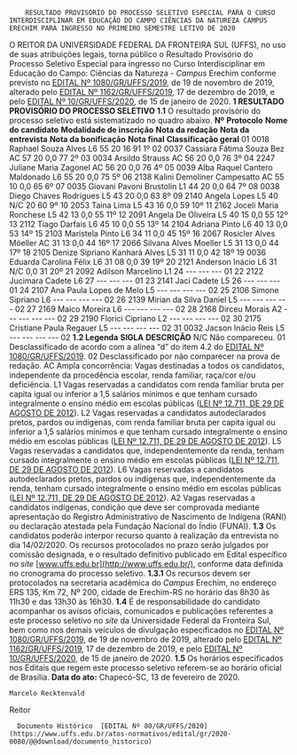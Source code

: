         RESULTADO PROVISÓRIO DO PROCESSO SELETIVO ESPECIAL PARA O CURSO INTERDISCIPLINAR EM EDUCAÇÃO DO CAMPO CIÊNCIAS DA NATUREZA CAMPUS ERECHIM PARA INGRESSO NO PRIMEIRO SEMESTRE LETIVO DE 2020  

 O REITOR DA UNIVERSIDADE FEDERAL DA FRONTEIRA SUL (UFFS), no uso de suas atribuições legais, torna público o Resultado Provisório do Processo Seletivo Especial para ingresso no Curso Interdisciplinar em Educação do Campo: Ciências da Natureza - *Campus*  Erechim conforme previsto no [EDITAL Nº 1080/GR/UFFS/2019](https://www.uffs.edu.br/atos-normativos/edital/gr/2019-1080), de 19 de novembro de 2019, alterado pelo [EDITAL Nº 1162/GR/UFFS/2019](https://www.uffs.edu.br/atos-normativos/edital/gr/2019-1162), 17 de dezembro de 2019, e pelo [EDITAL Nº 10/GR/UFFS/2020](https://www.uffs.edu.br/atos-normativos/edital/gr/2020-0010), de 15 de janeiro de 2020.  **1 RESULTADO PROVISÓRIO DO PROCESSO SELETIVO** **1.1**  O resultado provisório do processo seletivo está sistematizado no quadro abaixo.     **Nº**    **Protocolo**   **Nome do candidato**   **Modalidade de inscrição**   **Nota da redação**   **Nota da entrevista**   **Nota da bonificação**   **Nota final**   **Classificação geral**     01   0018   Raphael Souza Alves   L6   55   20   16   91   1º     02   0037   Cassiara Fátima Souza Bez   AC   57   20   0,0   77   2º     03   0034   Arsildo Strauss   AC   56   20   0,0   76   3º     04   2247   Juliane Maria Zagonel   AC   56   20   0,0   76   4º     05   0039   Alba Raquel Cantero Maldonado   L6   55   20   0,0   75   5º     06   2138   Kalini Demoliner Campesatto   AC   55   10   0,0   65   6º     07   0035   Giovani Pavoni Brustolin   L1   44   20   0,0   64   7º     08   0038   Diego Chaves Rodrigues   L5   43   20   0,0   63   8º     09   2140   Angela Lopes   L5   40   N/C   20   60   9º     10   2053   Taina Lima   L5   43   16   0,0   59   10º     11   2162   Joceli Maria Ronchese   L5   42   13   0,0   55   11º     12   2091   Angela De Oliveira   L5   40   15   0,0   55   12º     13   2112   Tiago Darfais   L6   45   10   0,0   55   13º     14   2104   Adriana Pinto   L6   40   13   0,0   53   14º     15   2103   Maristela Pinto   L6   34   11   0,0   45   15º     16   2067   Rosicler Alves Möeller   AC   31   13   0,0   44   16º     17   2066   Silvana Alves Moeller   L5   31   13   0,0   44   17º     18   2105   Denize Sipriano Kanhará Alves   L5   31   11   0,0   42   18º     19   0036   Eduarda Carolina Félix   L6   31   08   0,0   39   19º     20   2121   Anderson Inácio   L6   31   N/C   0,0   31   20º     21   2092   Adilson Marcelino   L1   24   ---   ---   ---   01     22   2122   Jucimara Cadete   L6   27   ---   ---   ---   01     23   2141   Jaci Cadete   L5   26   ---   ---   ---   01     24   2107   Ana Paula Lopes de Melo   L5   ---   ---   ---   ---   02     25   2106   Simone Sipriano   L6   ---   ---   ---   ---   02     26   2139   Mirian da Silva Daniel   L5   ---   ---   ---   ---   02     27   2169   Maico Moreira   L6   ---   ---   ---   ---   02     28   2168   Dirceu Morais   A2   ---   ---   ---   ---   02     29   2190   Florici Cipriano   L2   ---   ---   ---   ---   02     30   2175   Cristiane Paula Regauer   L5   ---   ---   ---   ---   02     31   0032   Jacson Inácio Reis   L5   ---   ---   ---   ---   02     **1.2 Legenda**     **SIGLA**   **DESCRIÇÃO**     N/C   Não compareceu.     01   Desclassificado de acordo com a alínea “d” do item 4.2 do [EDITAL Nº 1080/GR/UFFS/2019](https://www.uffs.edu.br/atos-normativos/edital/gr/2019-1080).     02   Desclassificado por não comparecer na prova de redação.     AC   Ampla concorrência: Vagas destinadas a todos os candidatos, independente da procedência escolar, renda familiar, raça/cor e/ou deficiência.     L1   Vagas reservadas a candidatos com renda familiar bruta per capita igual ou inferior a 1,5 salários mínimos e que tenham cursado integralmente o ensino médio em escolas públicas ([LEI Nº 12.711, DE 29 DE AGOSTO DE 2012](http://www.planalto.gov.br/ccivil_03/_ato2011-2014/2012/lei/l12711.htm)).     L2   Vagas reservadas a candidatos autodeclarados pretos, pardos ou indígenas, com renda familiar bruta per capita igual ou inferior a 1,5 salários mínimos e que tenham cursado integralmente o ensino médio em escolas públicas ([LEI Nº 12.711, DE 29 DE AGOSTO DE 2012](http://www.planalto.gov.br/ccivil_03/_ato2011-2014/2012/lei/l12711.htm)).     L5   Vagas reservadas a candidatos que, independentemente da renda, tenham cursado integralmente o ensino médio em escolas públicas ([LEI Nº 12.711, DE 29 DE AGOSTO DE 2012](http://www.planalto.gov.br/ccivil_03/_ato2011-2014/2012/lei/l12711.htm)).     L6   Vagas reservadas a candidatos autodeclarados pretos, pardos ou indígenas que, independentemente da renda, tenham cursado integralmente o ensino médio em escolas públicas ([LEI Nº 12.711, DE 29 DE AGOSTO DE 2012](http://www.planalto.gov.br/ccivil_03/_ato2011-2014/2012/lei/l12711.htm)).     A2   Vagas reservadas a candidatos indígenas, condição que deve ser comprovada mediante apresentação do Registro Administrativo de Nascimento de Indígena (RANI) ou declaração atestada pela Fundação Nacional do Índio (FUNAI).     **1.3**  Os candidatos poderão interpor recurso quanto à realização da entrevista no dia 14/02/2020. Os recursos protocolados no prazo serão julgados por comissão designada, e o resultado definitivo publicado em Edital específico no  *site* [www.uffs.edu.br](http://www.uffs.edu.br/), conforme data definida no cronograma do processo seletivo. **1.3.1**  Os recursos devem ser protocolados na secretaria acadêmica do *Campus*  Erechim, no endereço ERS 135, Km 72, Nº 200, cidade de Erechim-RS no horário das 8h30 às 11h30 e das 13h30 às 16h30. **1.4**  É de responsabilidade do candidato acompanhar os avisos oficiais, comunicados e publicações referentes a este processo seletivo no *site* da Universidade Federal da Fronteira Sul, bem como nos demais veículos de divulgação especificados no [EDITAL Nº 1080/GR/UFFS/2019](https://www.uffs.edu.br/atos-normativos/edital/gr/2019-1080), de 19 de novembro de 2019, alterado pelo [EDITAL Nº 1162/GR/UFFS/2019](https://www.uffs.edu.br/atos-normativos/edital/gr/2019-1162), 17 de dezembro de 2019, e pelo [EDITAL Nº 10/GR/UFFS/2020](https://www.uffs.edu.br/atos-normativos/edital/gr/2020-0010), de 15 de janeiro de 2020. **1.5**  Os horários especificados nos Editais que regem este processo seletivo referem-se ao horário oficial de Brasília.        **Data do ato:** Chapecó-SC, 13 de fevereiro de 2020.   
 

    Marcelo Recktenvald   
 Reitor 

      Documento Histórico  [EDITAL Nº 80/GR/UFFS/2020](https://www.uffs.edu.br/atos-normativos/edital/gr/2020-0080/@@download/documento_historico)     
      